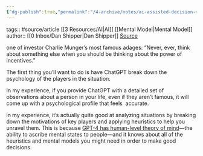 ```yaml
---
{"dg-publish":true,"permalink":"/4-archive/notes/ai-assisted-decision-making-dan-shipper-every/"}
---
```


tags:: #source/article [[3 Resources/AI\|AI]] [[Mental Model\|Mental Model]]
author:: [[0 Inbox/Dan Shipper\|Dan Shipper]]
[Source](https://every.to/chain-of-thought/ai-assisted-decision-making)

one of investor Charlie Munger’s most famous adages: “Never, ever, think about something else when you should be thinking about the power of incentives.”

The first thing you’ll want to do is have ChatGPT break down the psychology of the players in the situation.

In my experience, if you provide ChatGPT with a detailed set of observations about a person in your life, even if they aren’t famous, it will come up with a psychological profile that feels  accurate.

in my experience, it’s actually quite good at analyzing situations by breaking down the motivations of key players and applying heuristics to help you unravel them. This is because [GPT-4 has human-level theory of mind](https://twitter.com/aibreakfast/status/1652505387860647936)—the ability to ascribe mental states to people—and it knows about all of the heuristics and mental models you might need in order to make good decisions.

